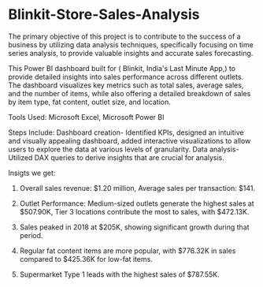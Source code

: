 # Blinkit-Store-Sales-Analysis
 The primary objective of this project is to contribute to the success of a business by utilizing data analysis techniques, specifically focusing on time series analysis, to provide valuable insights and accurate sales forecasting.
 
 This Power BI dashboard built for ( Blinkit, India's Last Minute App,) to provide detailed insights into sales performance across different outlets. The dashboard visualizes key metrics such as total sales, average sales, and the number of items, while also offering a detailed breakdown of sales by item type, fat content, outlet size, and location.

 Tools Used: Microsoft Excel, Microsoft Power BI

Steps Include: 
 Dashboard creation- Identified KPIs, designed an intuitive and visually appealing dashboard, added interactive visualizations to allow users to explore the data at various levels of granularity.
 Data analysis- Utilized DAX queries to derive insights that are crucial for analysis.

 Insigts we get:
1) Overall sales revenue: $1.20 million,
   Average sales per transaction: $141.

2) Outlet Performance:
   Medium-sized outlets generate the highest sales at $507.90K,
   Tier 3 locations contribute the most to sales, with $472.13K.
   
3) Sales peaked in 2018 at $205K, showing significant growth during that period.

4) Regular fat content items are more popular, with $776.32K in sales compared to $425.36K for low-fat items.
   
5) Supermarket Type 1 leads with the highest sales of $787.55K.
